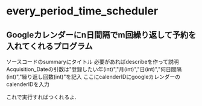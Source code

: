 # every_period_time_scheduler

## Googleカレンダーにn日間隔でm回繰り返して予約を入れてくれるプログラム

ソースコードのsummaryにタイトル
必要があればdescribeを作って説明
Acquisition_Dateの引数は"登録したい年(int)","月(int)","日(int)","何日間隔(int)","繰り返し回数(int)"を記入
ここにcalenderIDにgoogleカレンダーのcalenderIDを入力

これで実行すればつくれるよ.